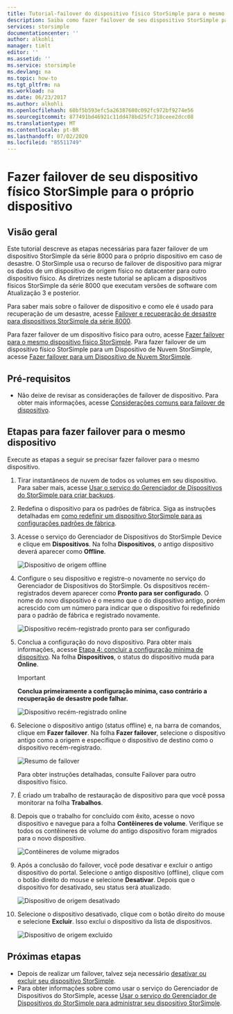 ```yaml
---
title: Tutorial-failover do dispositivo físico StorSimple para o mesmo dispositivo
description: Saiba como fazer failover de seu dispositivo StorSimple para o mesmo dispositivo.
services: storsimple
documentationcenter: ''
author: alkohli
manager: timlt
editor: ''
ms.assetid: ''
ms.service: storsimple
ms.devlang: na
ms.topic: how-to
ms.tgt_pltfrm: na
ms.workload: na
ms.date: 06/23/2017
ms.author: alkohli
ms.openlocfilehash: 60bf5b593efc5a26387680c092fc972bf9274e56
ms.sourcegitcommit: 877491bd46921c11dd478bd25fc718ceee2dcc08
ms.translationtype: MT
ms.contentlocale: pt-BR
ms.lasthandoff: 07/02/2020
ms.locfileid: "85511749"
---
```

# <a name="fail-over-your-storsimple-physical-device-to-same-device"></a>Fazer failover de seu dispositivo físico StorSimple para o próprio dispositivo

## <a name="overview"></a>Visão geral

Este tutorial descreve as etapas necessárias para fazer failover de um dispositivo StorSimple da série 8000 para o próprio dispositivo em caso de desastre. O StorSimple usa o recurso de failover de dispositivo para migrar os dados de um dispositivo de origem físico no datacenter para outro dispositivo físico. As diretrizes neste tutorial se aplicam a dispositivos físicos StorSimple da série 8000 que executam versões de software com Atualização 3 e posterior.

Para saber mais sobre o failover de dispositivo e como ele é usado para recuperação de um desastre, acesse [Failover e recuperação de desastre para dispositivos StorSimple da série 8000](storsimple-8000-device-failover-disaster-recovery.md).

Para fazer failover de um dispositivo físico para outro, acesse [Fazer failover para o mesmo dispositivo físico StorSimple](storsimple-8000-device-failover-physical-device.md). Para fazer failover de um dispositivo físico StorSimple para um Dispositivo de Nuvem StorSimple, acesse [Fazer failover para um Dispositivo de Nuvem StorSimple](storsimple-8000-device-failover-cloud-appliance.md).


## <a name="prerequisites"></a>Pré-requisitos

- Não deixe de revisar as considerações de failover de dispositivo. Para obter mais informações, acesse [Considerações comuns para failover de dispositivo](storsimple-8000-device-failover-disaster-recovery.md).


## <a name="steps-to-fail-over-to-the-same-device"></a>Etapas para fazer failover para o mesmo dispositivo

Execute as etapas a seguir se precisar fazer failover para o mesmo dispositivo.

1. Tirar instantâneos de nuvem de todos os volumes em seu dispositivo. Para saber mais, acesse [Usar o serviço do Gerenciador de Dispositivos do StorSimple para criar backups](storsimple-8000-manage-backup-policies-u2.md).
2. Redefina o dispositivo para os padrões de fábrica. Siga as instruções detalhadas em [como redefinir um dispositivo StorSimple para as configurações padrões de fábrica](storsimple-8000-manage-device-controller.md#reset-the-device-to-factory-default-settings).
3. Acesse o serviço do Gerenciador de Dispositivos do StorSimple Device e clique em **Dispositivos**. Na folha **Dispositivos**, o antigo dispositivo deverá aparecer como **Offline**.

    ![Dispositivo de origem offline](./media/storsimple-8000-device-failover-disaster-recovery/failover-single-dev2.png)

4. Configure o seu dispositivo e registre-o novamente no serviço do Gerenciador de Dispositivos do StorSimple. Os dispositivos recém-registrados devem aparecer como **Pronto para ser configurado**. O nome do novo dispositivo é o mesmo que o do dispositivo antigo, porém acrescido com um número para indicar que o dispositivo foi redefinido para o padrão de fábrica e registrado novamente.

    ![Dispositivo recém-registrado pronto para ser configurado](./media/storsimple-8000-device-failover-disaster-recovery/failover-single-dev3.png)
5. Conclua a configuração do novo dispositivo. Para obter mais informações, acesse [Etapa 4: concluir a configuração mínima de dispositivo](storsimple-8000-deployment-walkthrough-u2.md#step-4-complete-minimum-device-setup). Na folha **Dispositivos**, o status do dispositivo muda para **Online**.

   > [!IMPORTANT]
   > **Conclua primeiramente a configuração mínima, caso contrário a recuperação de desastre pode falhar.**

    ![Dispositivo recém-registrado online](./media/storsimple-8000-device-failover-disaster-recovery/failover-single-dev7.png)

6. Selecione o dispositivo antigo (status offline) e, na barra de comandos, clique em **Fazer failover**. Na folha **Fazer failover**, selecione o dispositivo antigo como a origem e especifique o dispositivo de destino como o dispositivo recém-registrado.

    ![Resumo de failover](./media/storsimple-8000-device-failover-disaster-recovery/failover-single-dev11.png)

    Para obter instruções detalhadas, consulte Failover para outro dispositivo físico.

7. É criado um trabalho de restauração de dispositivo para que você possa monitorar na folha **Trabalhos**.

8. Depois que o trabalho for concluído com êxito, acesse o novo dispositivo e navegue para a folha **Contêineres de volume**. Verifique se todos os contêineres de volume do antigo dispositivo foram migrados para o novo dispositivo.

   ![Contêineres de volume migrados](./media/storsimple-8000-device-failover-disaster-recovery/failover-single-dev13.png)

9. Após a conclusão do failover, você pode desativar e excluir o antigo dispositivo do portal. Selecione o antigo dispositivo (offline), clique com o botão direito do mouse e selecione **Desativar**. Depois que o dispositivo for desativado, seu status será atualizado.

     ![Dispositivo de origem desativado](./media/storsimple-8000-device-failover-disaster-recovery/failover-single-dev14.png)

10. Selecione o dispositivo desativado, clique com o botão direito do mouse e selecione **Excluir**. Isso exclui o dispositivo da lista de dispositivos.

    ![Dispositivo de origem excluído](./media/storsimple-8000-device-failover-disaster-recovery/failover-single-dev15.png)



## <a name="next-steps"></a>Próximas etapas

* Depois de realizar um failover, talvez seja necessário [desativar ou excluir seu dispositivo StorSimple](storsimple-8000-deactivate-and-delete-device.md).
* Para obter informações sobre como usar o serviço do Gerenciador de Dispositivos do StorSimple, acesse [Usar o serviço do Gerenciador de Dispositivos do StorSimple para administrar seu dispositivo StorSimple](storsimple-8000-manager-service-administration.md).

